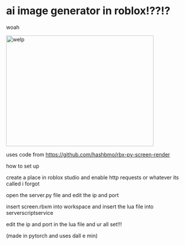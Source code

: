 # ai image generator in roblox!??!?
woah

<img src="https://cdn.discordapp.com/attachments/1105908793583345705/1190759505290604615/image.png?ex=65f606b5&is=65e391b5&hm=175051af5d5ddb415dd52d3f50eb0e0ac91e75f3e64b05222291f15935a19d0b&" alt="welp" width="400" height="300">

uses code from https://github.com/hashbmo/rbx-py-screen-render

how to set up

create a place in roblox studio and enable http requests or whatever its called i forgot

open the server.py file and edit the ip and port

insert screen.rbxm into workspace and insert the lua file into serverscriptservice

edit the ip and port in the lua file and ur all set!!!

(made in pytorch and uses dall e min)
